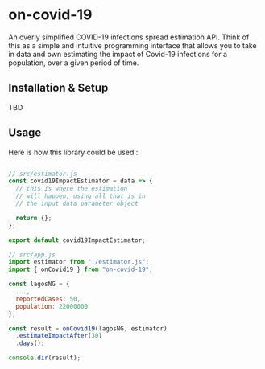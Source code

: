 # on-covid-19

An overly simplified COVID-19 infections spread estimation API. Think of this as a simple and intuitive programming interface that allows you to take in data and own estimating the impact of Covid-19 infections for a population, over a given period of time.

## Installation & Setup

TBD


## Usage

Here is how this library could be used :

```javascript

// src/estimator.js
const covid19ImpactEstimator = data => {
  // this is where the estimation 
  // will happen, using all that is in 
  // the input data parameter object

  return {};
};

export default covid19ImpactEstimator;

// src/app.js
import estimator from "./estimator.js";
import { onCovid19 } from "on-covid-19";

const lagosNG = {
  ...,
  reportedCases: 50,
  population: 22000000
};

const result = onCovid19(lagosNG, estimator)
  .estimateImpactAfter(30)
  .days();

console.dir(result);

```

<!--- 
E.g There will be 79 beds left to treat 3,500 severe COVID-19 patients who require hospitalization to recover.

THIS IS THE BIG PROBLEM: Nigeria will only have 79 unfilled beds but without extreme social distancing 
will have 921 sever COVID-19 positive cases 30 days from now. 
HOW ARE WE GOING TO TREAT THE OTHER 842 PATIENTS THAT REQUIRE HOSPITALIZATION TO RECOVER? 
(We would need 3.7 more hospitals the size of UBTH, each with 226 beds, to handle this number of patients).

Nigeria has five hospital beds per 10,000 population cc page 13 of https://www.rvo.nl/sites/default/files/Market_Study_Health_Nigeria.pdf
-->
